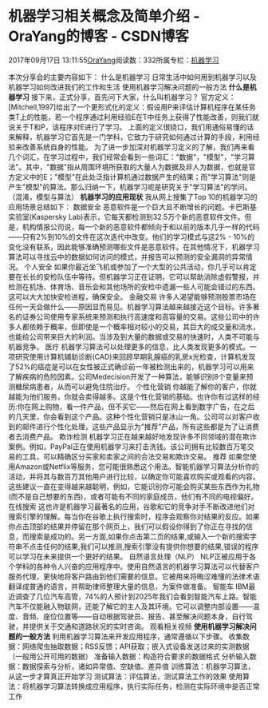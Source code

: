 
# 机器学习相关概念及简单介绍 - OraYang的博客 - CSDN博客

2017年09月17日 13:11:55[OraYang](https://me.csdn.net/u010665216)阅读数：332所属专栏：[机器学习](https://blog.csdn.net/column/details/16605.html)



本次分享会的主要内容如下：
什么是机器学习
日常生活中如何用到机器学习以及机器学习如何改进我们的工作和生活
使用机器学习解决问题的一般方法
**什么是机器学习**
接下来，正式分享，首先问下大家，什么叫机器学习？
官方定义：[Mitchell,1997]给出了一个更形式化的定义：假设用P来评估计算机程序在某任务类T上的性能，若一个程序通过利用经验E在T中任务上获得了性能改善，则我们就说关于T和P，该程序对E进行了学习。
上面的定义很绕口，我们用通俗易懂的话来解释，机器学习它首先是一门学科，它致力于研究如何通过计算的手段，利用经验来改善系统自身的性能。
为了进一步加深对机器学习定义的了解，我们再来看几个词汇，在学习过程中，我们经常会看到一些词汇："数据"，"模型"，"学习算法"。其中，"数据"指从周围环境所获取的大量人为数据及非人为数据，也就是官方定义中的E；"模型"在此处泛指计算机通过数据产生的结果；而"学习算法"则是产生"模型"的算法。那么归纳一下，机器学习呢是研究关于"学习算法"的学问。（混淆，模型与算法）
**机器学习的应用现状**
我从网上搜集了Top 10的机器学习的应用场景总结如下：
数据安全
恶意软件是一个巨大且不断增长的问题。卡巴斯基实验室(Kaspersky Lab)表示，它每天都检测到32.5万个新的恶意软件文件。但是，机构情报公司说，每一个新的恶意软件都倾向于和以前的版本几乎一样的代码——只有2%到10%的文件在这次迭代中改变。他们的学习模式与这2% - 10%的变化没有联系，因此能够准确预测哪些文件是恶意软件。在其他情况下，机器学习算法可以寻找云中的数据如何访问的模式，并报告可以预测的安全漏洞的异常情况。
个人安全
如果你最近坐飞机或参加了一个大型的公共活动，你几乎可以肯定要在长长的安检队伍中等待。但机器学习正在证明，它可以帮助消除虚假警报，并检测在机场、体育场、音乐会和其他场所的安检中遗漏一些人可能会错过的东西。这可以大大加快安检进程，确保安全。
金融交易
许多人渴望能够预测股票市场在任何一天会做什么——原因显而易见。机器学习算法越来越接近这个目标。许多著名的证券公司使用专家系统来预测和执行高速度和高容量的交易。这些公司中的许多人都依赖于概率，但即使是一个概率相对较小的交易，其巨大的成交量和流水，也能给公司带来巨大的利润。当涉及到大量的数据或交易的快速时，人类不可能与机器竞争。
医疗
机器学习算法可以处理更多的信息，比人类发现更多的模式。一项研究使用计算机辅助诊断(CAD)来回顾早期乳腺癌的乳房x光检查，计算机发现了52%的癌症是可以在女性被正式确诊前一年被检测出来的，机器学习可以用来了解疾病的危险因素。公司Medecision开发了一种算法，能够识别8个变量来预测糖尿病患者，从而可以避免住院治疗。
个性化营销
你越能了解你的客户，你就越能为他们服务，你就会卖得越多。这是个性化营销的基础。也许你有过这样的经历:你在网上购物，看一件产品，但不买它——然后在网上看到数字广告，在之后的几天里，你会看到这个产品。这种个性化营销只是冰山一角。公司可以对客户收到的邮件进行个性化处理，这些产品显示为"推荐"产品，所有这些都是为了让消费者去消费产品。
欺诈检测
机器学习正在越来越好地发现许多不同领域的潜在欺诈案例。例如，PayPal正在使用机器学习来打击洗钱。该公司拥有比较数百万笔交易的工具，可以精确区分买家和卖家之间的合法交易和欺诈交易。
推荐
如果您使用Amazon或Netflix等服务，您可能很熟悉这个用法。智能机器学习算法分析你的活动，并将其与数百万其他用户进行比较，以确定你可能喜欢购买或观看的内容。这些建议一直在变得越来越聪明，例如，它能识别你可能会购买某些东西作为礼物(而不是自己想要的东西)，或者可能有不同的家庭成员，他们有不同的电视偏好。
在线搜索
这也许是机器学习最著名的应用，谷歌和它的竞争对手不断改进他们对搜索引擎的理解。每当你在谷歌上执行搜索时，程序会观察你对结果的反应。如果你点击顶部的结果并停留在那个网页上，我们可以假设你得到了你正在寻找的信息，而搜索是成功的。另一方面,如果你点击第二页的结果,或输入一个新的搜索字符串不点击任何的结果,我们可以推测,搜索引擎没有提供你想要的结果,错误的程序可以学习在未来提供一个更好的结果。
自然语言处理（NLP）
NLP正被应用于各个学科的各种令人兴奋的应用程序中。使用自然语言的机器学习算法可以代替客户服务代理，更快地将客户路由到他们需要的信息。它被用来将晦涩难懂的法律术语翻译成普通的语言，并帮助律师整理大量的信息，为案件做准备。
智能车
IBM最近调查了几位汽车高管，74%的人预计到2025年我们会看到智能汽车上路。智能汽车不仅能融入物联网，还能了解它的主人及其环境。它可以调整内部设置——温度、音频、座位位置等——自动根据驾驶员、报告、甚至解决问题本身，自行驾驶，并提供关于交通和道路状况的实时咨询。
观看相关视频
**使用机器学习解决问题的一般方法**
利用机器学习算法来开发应用程序，通常遵循以下步骤。
收集数据：网络爬虫抽取数据；RSS反馈；API获取；嵌入式设备发送过来的实测数据（一般用公开可用的数据）
准备输入数据：构造符合要求的数据格式
分析输入数据：数据探索与分析，诸如异常值、空缺值、差异值
训练算法：机器学习算法，从这一步才算真正开始学习
测试算法：评估算法，测试算法工作的效果
使用算法：将机器学习算法转换成应用程序，执行实际任务，检测在实际环境中是否正常工作


